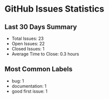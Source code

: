 # GitHub Issues Statistics

## Last 30 Days Summary
- Total Issues: 23
- Open Issues: 22
- Closed Issues: 1
- Average Time to Close: 0.3 hours

## Most Common Labels
- bug: 1
- documentation: 1
- good first issue: 1
